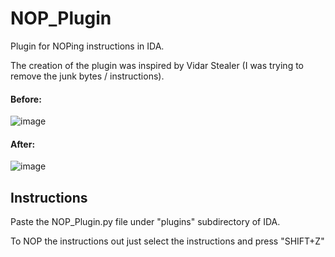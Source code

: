 # NOP_Plugin

Plugin for NOPing instructions in IDA.

The creation of the plugin was inspired by Vidar Stealer (I was trying to remove the junk bytes / instructions).

#### Before:

![image](https://user-images.githubusercontent.com/91575783/230650415-c10afebd-4712-43e0-a005-047d477db8f6.png)

#### After:
![image](https://user-images.githubusercontent.com/91575783/230650630-53505ebf-e79e-46c3-9eaa-e4da915b0abc.png)


## Instructions

Paste the NOP_Plugin.py file under "plugins" subdirectory of IDA.

To NOP the instructions out just select the instructions and press "SHIFT+Z"
